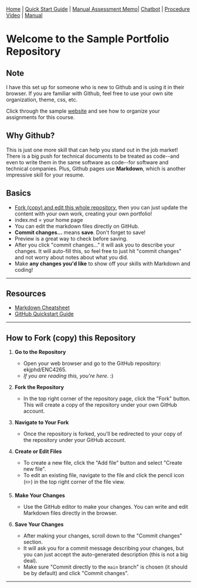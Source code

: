 [Home](index.md) | [Quick Start Guide](quick_start_guide.md) | [Manual Assessment Memo](manual_assessment_memo.md)| [Chatbot](chatbot.md) | [Procedure Video](procedure_video.md) | [Manual](manual.md)

# Welcome to the Sample Portfolio Repository
 
## Note
I have this set up for someone who is new to Github and is using it in their browser. If you are familiar with Github, feel free to use your own site organization, theme, css, etc.

Click through the sample [website](https://ekjphd.github.io/ENC4265/) and see how to organize your assignments for this course.

## Why Github?
This is just one more skill that can help you stand out in the job market! There is a big push for technical documents to be treated as code--and even to write them in the same software as code--for software and technical companies. Plus, Github pages use **Markdown**, which is another impressive skill for your resume.

## Basics
- [Fork (copy) and edit this whole repository](https://github.com/ekjphd/ENC4265/new/main#how-to-fork-copy-this-repository), then you can just update the content with your own work, creating your own portfolio!
- index.md = your home page
- You can edit the markdown files directly on GitHub.
- **Commit changes...** means **save**. Don't forget to save!
- Preview is a great way to check before saving.
- After you click "commit changes..." it will ask you to describe your changes. It will auto-fill this, so feel free to just hit "commit changes" and not worry about notes about what you did.
- Make **any changes you'd like** to show off your skills with Markdown and coding!

---
## Resources
- [Markdown Cheatsheet](https://www.markdownguide.org/cheat-sheet/)
- [GitHub Quickstart Guide](https://docs.github.com/en/pages/quickstart)
---

## How to Fork (copy) this Repository

1. **Go to the Repository**
   - Open your web browser and go to the GitHub repository: ekjphd/ENC4265.
   - *If you are reading this, you're here.* :)

2. **Fork the Repository**
   - In the top right corner of the repository page, click the "Fork" button. This will create a copy of the repository under your own GitHub account.

3. **Navigate to Your Fork**
   - Once the repository is forked, you'll be redirected to your copy of the repository under your GitHub account.

4. **Create or Edit Files**
   - To create a new file, click the "Add file" button and select "Create new file".
   - To edit an existing file, navigate to the file and click the pencil icon (✏️) in the top right corner of the file view.

5. **Make Your Changes**
   - Use the GitHub editor to make your changes. You can write and edit Markdown files directly in the browser.

6. **Save Your Changes**
   - After making your changes, scroll down to the "Commit changes" section.
   - It will ask you for a commit message describing your changes, but you can just accept the auto-generated description (this is not a big deal).
   - Make sure "Commit directly to the `main` branch" is chosen (it should be by default) and click "Commit changes".


---

